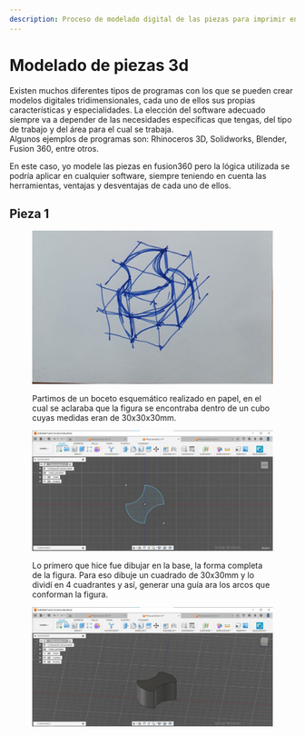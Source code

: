 ```yaml
---
description: Proceso de modelado digital de las piezas para imprimir en 3d
---
```


# Modelado de piezas 3d

Existen muchos diferentes tipos de programas con los que se pueden crear modelos digitales tridimensionales, cada uno de ellos sus propias características y especialidades. La elección del software adecuado siempre va a depender de las necesidades específicas que tengas, del tipo de trabajo y del área para el cual se trabaja.\
Algunos ejemplos de programas son: Rhinoceros 3D, Solidworks, Blender, Fusion 360, entre otros.

En este caso, yo modele las piezas en fusion360 pero la lógica utilizada se podría aplicar en cualquier software, siempre teniendo en cuenta las herramientas, ventajas y desventajas de cada uno de ellos.

## Pieza 1

<figure><img src="../.gitbook/assets/WhatsApp Image 2024-03-04 at 10.33.09.jpeg" alt=""><figcaption><p>Partimos de un boceto esquemático realizado en papel, en el cual se aclaraba que la figura se encontraba dentro de un cubo cuyas medidas eran de 30x30x30mm.</p></figcaption></figure>

<figure><img src="../.gitbook/assets/(Pieza 1) 1 (1).jpeg" alt=""><figcaption><p>Lo primero que hice fue dibujar en la base, la forma completa de la figura. Para eso  dibuje un cuadrado de 30x30mm y lo dividí en 4 cuadrantes y así, generar una guía ara los arcos que conforman la figura. </p></figcaption></figure>

<figure><img src="../.gitbook/assets/(Pieza 1) 2.jpeg" alt=""><figcaption></figcaption></figure>

